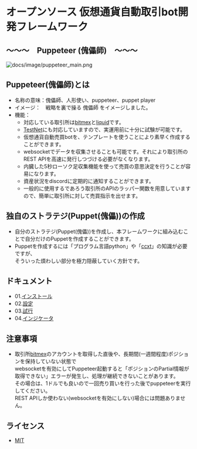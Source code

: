 # オープンソース 仮想通貨自動取引bot開発フレームワーク
##  〜〜〜　Puppeteer (傀儡師)　〜〜〜

![docs/image/puppeteer_main.png](docs/image/puppeteer_main.png)

## Puppeteer(傀儡師)とは

- 名称の意味：傀儡師、人形使い、puppeteer、puppet player
- イメージ：　戦略を裏で操る 傀儡師 をイメージしました。
- 機能：
  - 対応している取引所は[bitmex](https://www.bitmex.com/?lang=ja-JP)と[liquid](https://www.liquid.com/ja/)です。
  - [TestNet](https://testnet.bitmex.com/?lang=ja-JP)にも対応していますので、実運用前に十分に試験が可能です。
  - 仮想通貨自動売買botを、テンプレートを使うことにより素早く作成することができます。
  - websocketでデータを収集させることも可能です。それにより取引所のREST APIを高速に発行しつづける必要がなくなります。
  - 内臓した5秒ローソク足収集機能を使って売買の意思決定を行うことが容易になります。
  - 資産状況をdiscordに定期的に通知することができます。
  - 一般的に使用するであろう取引所のAPIのラッパー関数を用意していますので、簡単に取引所に対して売買指示を出せます。

## 独自のストラテジ(Puppet(傀儡))の作成

- 自分のストラテジ(Puppet(傀儡))を作成し、本フレームワークに組み込むことで自分だけのPuppetを作成することができます。
- Puppetを作成するには「プログラム言語python」や「[ccxt](https://github.com/ccxt/ccxt)」の知識が必要ですが、   
そういった煩わしい部分を極力隠蔽していく方針です。

## ドキュメント

- 01.[インストール](./docs/01_install.md)
- 02.[設定](./docs/02_setting.md)
- 03.[試行](./docs/03_test_run.md)
- 04.[インジケータ](./docs/04_indicator.md)

## 注意事項

- 取引所[bitmex](https://www.bitmex.com/?lang=ja-JP)のアカウントを取得した直後や、長期間(一週間程度)ポジションを保持していない状態で   
websocketを有効にしてPuppeteer起動すると「ポジションのPartial情報が取得できない」エラーが発生し、処理が継続できないことがあります。   
その場合は、1ドルでも良いので一回売り買いを行った後でpuppeteerを実行してください。   
REST APIしか使わない(websocketを有効にしない)場合には問題ありません。

## ライセンス

- [MIT](./LICENSE.txt)
